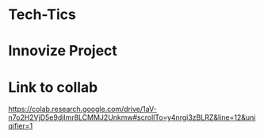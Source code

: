 # Tech-Tics
# Innovize Project
# Link to collab
https://colab.research.google.com/drive/1aV-n7o2H2VjD5e9djImr8LCMMJ2Unkmw#scrollTo=y4nrgi3zBLRZ&line=12&uniqifier=1
